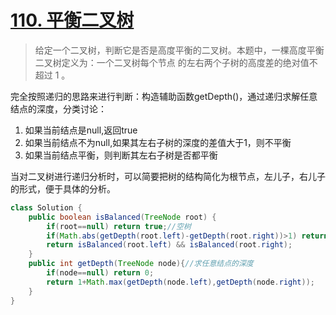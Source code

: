 # [110. 平衡二叉树](https://leetcode-cn.com/problems/balanced-binary-tree/)

>给定一个二叉树，判断它是否是高度平衡的二叉树。本题中，一棵高度平衡二叉树定义为：一个二叉树每个节点 的左右两个子树的高度差的绝对值不超过 1 。

完全按照递归的思路来进行判断：构造辅助函数getDepth()，通过递归求解任意结点的深度，分类讨论：

1. 如果当前结点是null,返回true
2. 如果当前结点不为null,如果其左右子树的深度的差值大于1，则不平衡
3. 如果当前结点平衡，则判断其左右子树是否都平衡

当对二叉树进行递归分析时，可以简要把树的结构简化为根节点，左儿子，右儿子的形式，便于具体的分析。

~~~java
class Solution {
    public boolean isBalanced(TreeNode root) {
        if(root==null) return true;//空树
        if(Math.abs(getDepth(root.left)-getDepth(root.right))>1) return false;
        return isBalanced(root.left) && isBalanced(root.right);
    }
    public int getDepth(TreeNode node){//求任意结点的深度
        if(node==null) return 0;
        return 1+Math.max(getDepth(node.left),getDepth(node.right));
    }
}
~~~